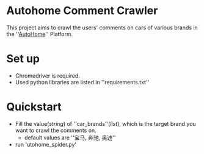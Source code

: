 # Autohome Comment Crawler

This project aims to crawl the users' comments on cars of various brands in the ''[AutoHome](https://www.autohome.com.cn/)'' Platform. 

# Set up

* Chromedriver is required.
* Used python libraries are listed in ''requirements.txt''


# Quickstart

* Fill the value(*string*) of ''car_brands''(*list*), which is the target brand you want to crawl the comments on.
  * default values are ''宝马, 奔驰, 奥迪''
* run 'utohome_spider.py'


